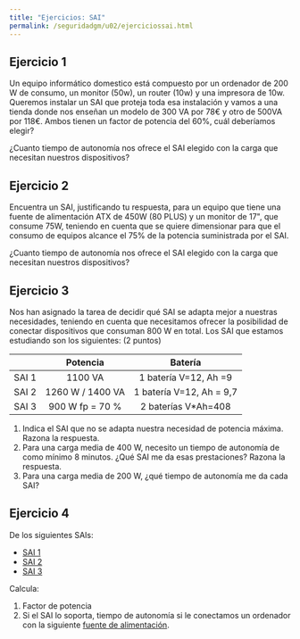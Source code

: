 ```yaml
---
title: "Ejercicios: SAI"
permalink: /seguridadgm/u02/ejerciciossai.html
---
```


## Ejercicio 1

Un equipo informático domestico está compuesto por un ordenador de 200 W de consumo, un monitor (50w), un router (10w) y una impresora de 10w. Queremos instalar un SAI que proteja toda esa instalación y vamos a una tienda donde nos enseñan un modelo de 300 VA por 78€ y otro de 500VA por 118€. Ambos tienen un factor de potencia del 60%, cuál deberíamos elegir?

¿Cuanto tiempo de autonomía nos ofrece el SAI elegido con la carga que necesitan nuestros dispositivos?

## Ejercicio 2

Encuentra un SAI, justificando tu respuesta, para un equipo que tiene una fuente de alimentación ATX de 450W (80 PLUS) y un monitor de 17", que consume 75W, teniendo en cuenta que se quiere dimensionar para que el consumo de equipos alcance el 75% de la potencia suministrada por el SAI. 

¿Cuanto tiempo de autonomía nos ofrece el SAI elegido con la carga que necesitan nuestros dispositivos?

## Ejercicio 3

Nos han asignado la tarea de decidir qué SAI se adapta mejor a nuestras necesidades, teniendo en cuenta que necesitamos ofrecer la posibilidad de conectar dispositivos que consuman 800 W en total. Los SAI que estamos estudiando son los siguientes: (2 puntos)


|    |      Potencia      |  Batería |
|----------|:-------------:|:------:|
| SAI 1 | 1100 VA | 1 batería V=12,  Ah =9 |
| SAI 2 | 1260 W / 1400 VA |1 batería V=12,  Ah = 9,7 |
| SAI 3 | 900 W fp = 70 % | 2 baterías V*Ah=408 |

1. Indica el SAI que no se adapta nuestra necesidad de potencia máxima. Razona la respuesta.
2. Para una carga media de 400 W, necesito un tiempo de autonomía de como mínimo 8 minutos. ¿Qué SAI me da esas prestaciones? Razona la respuesta.
3. Para una carga media de 200 W, ¿qué tiempo de autonomía me da cada SAI?

## Ejercicio 4

De los siguientes SAIs:

* [SAI 1](https://www.pccomponentes.com/l-link-ll5707-interactive-sai-700va) 
* [SAI 2](https://www.pccomponentes.com/conceptronic-ups-zeus-2200va-1320w-sai)
* [SAI 3](http://www.cablematic.es/producto/SAI-on_hyphen_line-Galleon-de-1-KVA-con-2-schuko/)

Calcula:

1. Factor de potencia
2. Si el SAI lo soporta, tiempo de autonomía si le conectamos un ordenador con la siguiente [fuente de alimentación](https://www.pccomponentes.com/corsair-rm850x-v2-850w-80-plus-gold-modular).